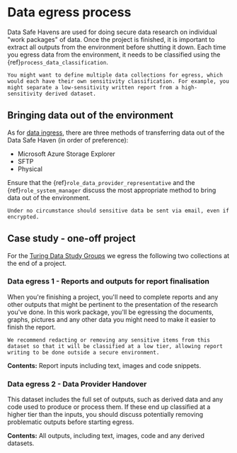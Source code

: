 # Data egress process

Data Safe Havens are used for doing secure data research on individual "work packages" of data.
Once the project is finished, it is important to extract all outputs from the environment before shutting it down.
Each time you egress data from the environment, it needs to be classified using the {ref}`process_data_classification`.

```{note}
You might want to define multiple data collections for egress, which would each have their own sensitivity classification. For example, you might separate a low-sensitivity written report from a high-sensitivity derived dataset.
```

## Bringing data out of the environment

As for [data ingress](data_ingress.md), there are three methods of transferring data out of the Data Safe Haven (in order of preference):

- Microsoft Azure Storage Explorer
- SFTP
- Physical

Ensure that the {ref}`role_data_provider_representative` and the {ref}`role_system_manager` discuss the most appropriate method to bring data out of the environment.

```{danger}
Under no circumstance should sensitive data be sent via email, even if encrypted.
```

## Case study - one-off project

For the [Turing Data Study Groups](https://www.turing.ac.uk/collaborate-turing/data-study-groups) we egress the following two collections at the end of a project.

### Data egress 1 - Reports and outputs for report finalisation

When you're finishing a project, you'll need to complete reports and any other outputs that might be pertinent to the presentation of the research you've done.
In this work package, you'll be egressing the documents, graphs, pictures and any other data you might need to make it easier to finish the report.

```{tip}
We recommend redacting or removing any sensitive items from this dataset so that it will be classified at a low tier, allowing report writing to be done outside a secure environment.
```

**Contents:** Report inputs including text, images and code snippets.

### Data egress 2 - Data Provider Handover

This dataset includes the full set of outputs, such as derived data and any code used to produce or process them.
If these end up classified at a higher tier than the inputs, you should discuss potentially removing problematic outputs before starting egress.

**Contents:** All outputs, including text, images, code and any derived datasets.
